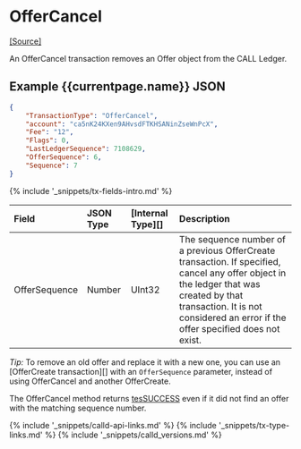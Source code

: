 # OfferCancel

[[Source]<br>](https://github.com/callchain/call-lib/blob/master/src/call/app/tx/impl/CancelOffer.cpp "Source")

An OfferCancel transaction removes an Offer object from the CALL Ledger.

## Example {{currentpage.name}} JSON

```json
{
    "TransactionType": "OfferCancel",
    "account": "ca5nK24KXen9AHvsdFTKHSANinZseWnPcX",
    "Fee": "12",
    "Flags": 0,
    "LastLedgerSequence": 7108629,
    "OfferSequence": 6,
    "Sequence": 7
}
```

{% include '_snippets/tx-fields-intro.md' %}
<!--{# fix md highlighting_ #}-->


| Field         | JSON Type | [Internal Type][] | Description                  |
|:--------------|:----------|:------------------|:-----------------------------|
| OfferSequence | Number    | UInt32            | The sequence number of a previous OfferCreate transaction. If specified, cancel any offer object in the ledger that was created by that transaction. It is not considered an error if the offer specified does not exist. |

*Tip:* To remove an old offer and replace it with a new one, you can use an [OfferCreate transaction][] with an `OfferSequence` parameter, instead of using OfferCancel and another OfferCreate.

The OfferCancel method returns [tesSUCCESS](tes-success.html) even if it did not find an offer with the matching sequence number.

<!--{# common link defs #}-->
{% include '_snippets/calld-api-links.md' %}
{% include '_snippets/tx-type-links.md' %}
{% include '_snippets/calld_versions.md' %}

